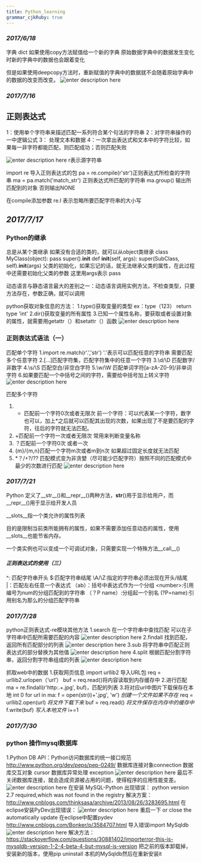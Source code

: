 ```yaml
---
title: Python_learning  
grammar_cjkRuby: true
---
```

### *2017/6/18*
字典 dict 如果使用copy方法赋值给一个新的字典
原始数据字典中的数据发生变化时新的字典中的数据也会跟着变化

但是如果使用deepcopy方法时，重新赋值的字典中的数据就不会随着原始字典中的数据的改变而改变。
![enter description here][1]


  
  ### *2017/7/16*
  ## 正则表达式
  1：使用单个字符串来描述匹配一系列符合某个句法的字符串
  2：对字符串操作的一中逻辑公式
  3： 处理文本和数据
  4：一次拿出表达式和文本中的字符比较，如果每一非字符都能匹配，则匹配成功；否则匹配失败
  
  ![enter description here][2]
  r表示源字符串
  
  import re 导入正则表达式的包
  pa = re.compile(r'str')正则表达式所检查的字符串
  ma = pa.match('match_str') 正则表达式所匹配的字符串
  ma.group() 输出所匹配到的对象 否则输出NONE
  
  在compile添加参数 re.I 表示忽略所要匹配字符串的大小写
  
  ## *2017/7/17*
  
  ### Python的继承
  总是从某个类继承 如果没有合适的类的，就可以从object类继承
  class MyClass(object):
  	pass
  super().__init__
  def __init__(self, args):
  	super(SubClass, self).__init__(args) 父类的初始化，如果忘记的话，就无法继承父类的属性，在此过程中还需要初始化父类的参数 这里用args表示
	pass
	
 
  动态语言与静态语言最大的差别之一：动态语言调用实例方法，不检查类型，只要方法存在，参数正确，就可以调用
  
  python获取对象信息的方法：
  1.type()获取变量的类型
  ex：type（123） return type 'int'
  2.dir()获取变量的所有属性
  3.已知一个属性名称，要获取或者设置对象的属性，就需要用getattr（）和setattr（）函数
  ![enter description here][3]

### 正则表达式语法（一）
匹配单个字符
1.import re.match(r'.','str') '.'表示可以匹配任意的字符串
需要匹配多个任意字符
2.[...]匹配字符集，匹配字符集中的任意一个字符
3.\d/\D 匹配数字/非数字
4.\s/\S 匹配空白/非空白字符
5.\w/\W 匹配单词字符[a-zA-Z0-9]/非单词字符
6.如果要匹配一个中括号之间的字符，需要给中括号加上转义字符
![enter description here][4]

匹配多个字符
1. * 匹配前一个字符0次或者无限次 前一个字符：可以代表某一个字符，数字也可以，加上*之后就可以匹配其出现的次数，如果出现了不是要匹配的字符，往后的字符就无法匹配。
2. +匹配前一个字符一次或者无限次 常用来判断变量名称
3. ？匹配前一个字符0次 或者一次
4. {m}/{m,n}匹配一个字符m次或者m到n次 如果超过固定长度就无法匹配
5. *？/+?/?? 匹配模式变为非贪婪（尽可能少匹配字符）按照不同的匹配模式中最少的次数进行匹配
 ![enter description here][5]


### *2017/7/21*
Python 定义了__str__()和__repr__()两种方法，__str__()用于显示给用户，而__repr__()用于显示给开发人员 

__slots__指一个类允许的属性列表

目的是限制当前类所能拥有的属性，如果不需要添加任意动态的属性，使用__slots__也能节省内存。

一个类实例也可以变成一个可调试对象，只需要实现一个特殊方法__call__()

#### *正则表达式的使用（三）*
^: 匹配字符串开头
$:匹配字符串结尾
\A/\Z:指定的字符串必须出现在开头/结尾
|：匹配左右任意一个表达式
（ab）：括号中表达式作为一个分组
\<number>:引用编号为num的分组匹配到的字符串
（？P name）:分组起一个别名
(?P=name):引用别名为那么的分组匹配字符串

### *2017/7/28*
 python正则表达式-re模块其他方法
 1.search 在一个字符串中查找匹配
可以在子字符串中匹配所需要匹配的内容
![enter description here][6]
2.findall 找到匹配，返回所有匹配部分的列表
![enter description here][7]
3.sub 将字符串中匹配正则表达式的部分替换为其他值
![enter description here][8]
4.split 根据匹配分割字符串，返回分割字符串组成的列表
![enter description here][9]


抓取web中的数据
1.获取网页信息
import urllib2 导入URL包
req = urllib2.urlopen（‘url’）
buf = req.read()将内容读取到内存缓存中
2.进行匹配
ma  = re.findall(r'http:.+\.jpg', buf)，匹配的列表
3.将对应url中图片下载保存在本地
int 0
for url in ma:
f = open(str(i)+'.jpg', 'w') *创建一个文件如果不存在*
req = urllib2.open(url) *将文件下载下来*
buf = req.read() *将文件保存在内存中的缓存中*
f.write(buf) *写入本地文件*
i+=1

### *2017/7/30*
### python 操作mysql数据库
1.Python DB API：Python访问数据库的统一接口规范
http://www.python.org/dev/peps/pep-0249/
数据库连接对象connection
数据库交互对象 cursor
数据库异常处理 exception
![enter description here][10]
最后不关闭数据库连接，就会造成资源被占用的问题，使得程序的应用性能变差。
![enter description here][11]
在安装 MySQL-Python 出现错误： python version 2.7 required,which was not found in the registry
解决方案：http://www.cnblogs.com/thinksasa/archive/2013/08/26/3283695.html
在eclipse安装PyDev出现错误：
![enter description here][12]
重启一下  or close the automatically update 
在eclipse中配置pydev
http://www.cnblogs.com/Bonker/p/3584707.html
导入错误import MySqldb
![enter description here][13]
解决方法：
https://stackoverflow.com/questions/30881402/importerror-this-is-mysqldb-version-1-2-4-beta-4-but-mysql-is-version
把之前的版本卸载掉，安装新的版本，使用pip uninstall 本机的MySqldb然后在重新安装it




  [1]: ./images/1497757118434.jpg "1497757118434.jpg"
  [2]: ./images/1500174337526.jpg "1500174337526.jpg"
  [3]: ./images/1500281317537.jpg "1500281317537.jpg"
  [4]: ./images/1500283074368.jpg "1500283074368.jpg"
  [5]: ./images/1500284562966.jpg "150028562966.jpg"
  [6]: ./images/1501232556729.jpg "1501232556729.jpg"
  [7]: ./images/1501232860217.jpg "1501232860217.jpg"
  [8]: ./images/1501233385192.jpg "1501233385192.jpg"
  [9]: ./images/1501233561125.jpg "1501233561125.jpg"
  [10]: ./images/1501399437921.jpg "1501399437921.jpg"
  [11]: ./images/1501399726019.jpg "1501399726019.jpg"
  [12]: ./images/1501402396888.jpg "1501402396888.jpg"
  [13]: ./images/1501406501265.jpg "1501406501265.jpg"
